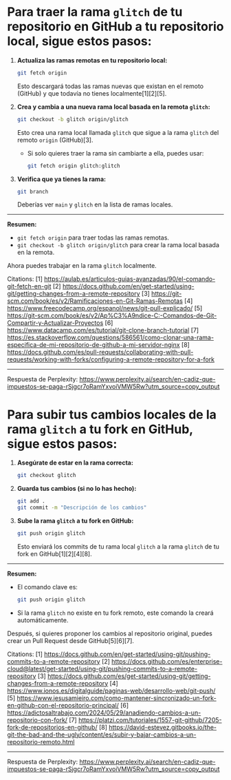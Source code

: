# Para traer la rama `glitch` de tu repositorio en GitHub a tu repositorio local, sigue estos pasos:

1. **Actualiza las ramas remotas en tu repositorio local:**
   ```bash
   git fetch origin
   ```
   Esto descargará todas las ramas nuevas que existan en el remoto (GitHub) y que todavía no tienes localmente[1][2][5].

2. **Crea y cambia a una nueva rama local basada en la remota `glitch`:**
   ```bash
   git checkout -b glitch origin/glitch
   ```
   Esto crea una rama local llamada `glitch` que sigue a la rama `glitch` del remoto `origin` (GitHub)[3].

   - Si solo quieres traer la rama sin cambiarte a ella, puedes usar:
     ```bash
     git fetch origin glitch:glitch
     ```

3. **Verifica que ya tienes la rama:**
   ```bash
   git branch
   ```
   Deberías ver `main` y `glitch` en la lista de ramas locales.

---

**Resumen:**  
- `git fetch origin` para traer todas las ramas remotas.
- `git checkout -b glitch origin/glitch` para crear la rama local basada en la remota.

Ahora puedes trabajar en la rama `glitch` localmente.

Citations:
[1] https://aulab.es/articulos-guias-avanzadas/90/el-comando-git-fetch-en-git
[2] https://docs.github.com/en/get-started/using-git/getting-changes-from-a-remote-repository
[3] https://git-scm.com/book/es/v2/Ramificaciones-en-Git-Ramas-Remotas
[4] https://www.freecodecamp.org/espanol/news/git-pull-explicado/
[5] https://git-scm.com/book/es/v2/Ap%C3%A9ndice-C:-Comandos-de-Git-Compartir-y-Actualizar-Proyectos
[6] https://www.datacamp.com/es/tutorial/git-clone-branch-tutorial
[7] https://es.stackoverflow.com/questions/586561/como-clonar-una-rama-especifica-de-mi-repositorio-de-github-a-mi-servidor-nginx
[8] https://docs.github.com/es/pull-requests/collaborating-with-pull-requests/working-with-forks/configuring-a-remote-repository-for-a-fork

---
Respuesta de Perplexity: https://www.perplexity.ai/search/en-cadiz-que-impuestos-se-paga-rSjgcr7oRamYxvoiVMW5Rw?utm_source=copy_output


# Para subir tus cambios locales de la rama `glitch` a tu fork en GitHub, sigue estos pasos:

1. **Asegúrate de estar en la rama correcta:**
   ```bash
   git checkout glitch
   ```

2. **Guarda tus cambios (si no lo has hecho):**
   ```bash
   git add .
   git commit -m "Descripción de los cambios"
   ```

3. **Sube la rama `glitch` a tu fork en GitHub:**
   ```bash
   git push origin glitch
   ```
   Esto enviará los commits de tu rama local `glitch` a la rama `glitch` de tu fork en GitHub[1][2][4][8].

---

**Resumen:**  
- El comando clave es:  
  ```bash
  git push origin glitch
  ```
- Si la rama `glitch` no existe en tu fork remoto, este comando la creará automáticamente.

Después, si quieres proponer los cambios al repositorio original, puedes crear un Pull Request desde GitHub[5][6][7].

Citations:
[1] https://docs.github.com/en/get-started/using-git/pushing-commits-to-a-remote-repository
[2] https://docs.github.com/es/enterprise-cloud@latest/get-started/using-git/pushing-commits-to-a-remote-repository
[3] https://docs.github.com/es/get-started/using-git/getting-changes-from-a-remote-repository
[4] https://www.ionos.es/digitalguide/paginas-web/desarrollo-web/git-push/
[5] https://www.jesusamieiro.com/como-mantener-sincronizado-un-fork-en-github-con-el-repositorio-principal/
[6] https://adictosaltrabajo.com/2024/05/29/anadiendo-cambios-a-un-repositorio-con-fork/
[7] https://platzi.com/tutoriales/1557-git-github/7205-fork-de-repositorios-en-github/
[8] https://david-estevez.gitbooks.io/the-git-the-bad-and-the-ugly/content/es/subir-y-bajar-cambios-a-un-repositorio-remoto.html

---
Respuesta de Perplexity: https://www.perplexity.ai/search/en-cadiz-que-impuestos-se-paga-rSjgcr7oRamYxvoiVMW5Rw?utm_source=copy_output
